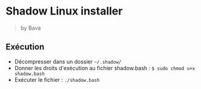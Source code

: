 # Shadow Linux installer

> by Bava

## Exécution

- Décompresser dans un dossier `~/.shadow/`
- Donner les droits d'exécution au fichier shadow.bash : `$ sudo chmod u+x shadow.bash`
- Exécuter le fichier : `./shadow.bash`
